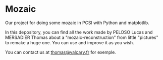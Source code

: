 # Mozaic
Our project for doing some mozaic in PCSI with Python and matplotlib.


In this depository, you can find all the work made by PELOSO Lucas and MERSADIER Thomas about a "mozaic-reconstruction" from little "pictures" to remake a huge one.
You can use and improve it as you wish.

You can contact us at thomas@valcary.fr for exemple.
